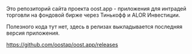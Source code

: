 Это репозиторий сайта проекта oost.app - приложения для интрадей торговли на фондовой бирже через Тинькофф и ALOR Инвестиции.

Полезного кода тут нет, здесь в релизах выкладывается последняя версия приложения.

https://github.com/oostap/oost.app/releases
